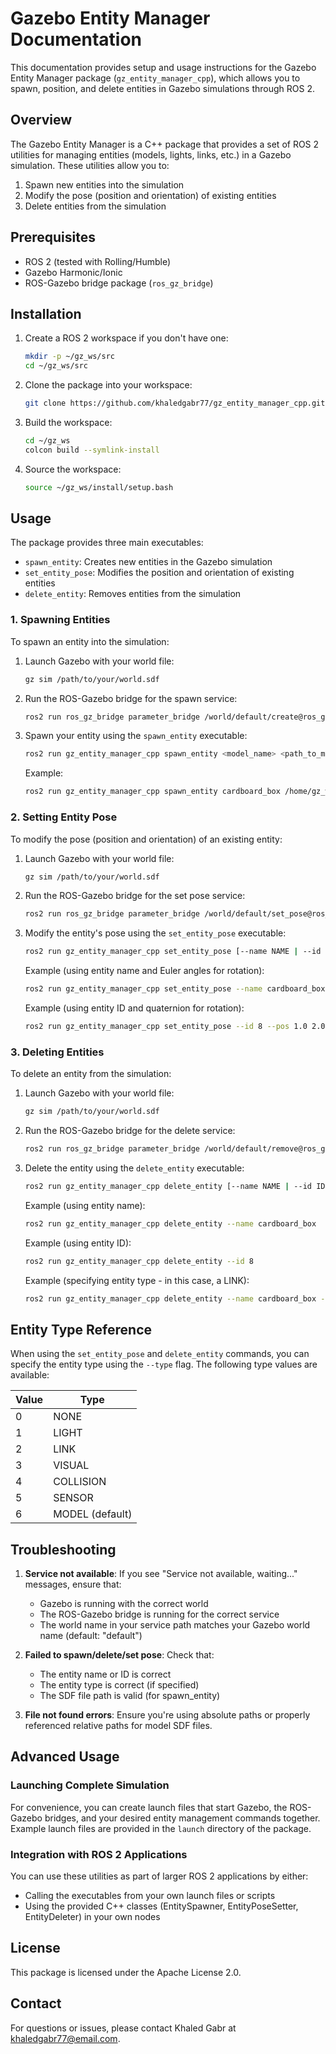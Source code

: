 # Gazebo Entity Manager Documentation

This documentation provides setup and usage instructions for the Gazebo Entity Manager package (`gz_entity_manager_cpp`), which allows you to spawn, position, and delete entities in Gazebo simulations through ROS 2.

## Overview

The Gazebo Entity Manager is a C++ package that provides a set of ROS 2 utilities for managing entities (models, lights, links, etc.) in a Gazebo simulation. These utilities allow you to:

1. Spawn new entities into the simulation
2. Modify the pose (position and orientation) of existing entities
3. Delete entities from the simulation

## Prerequisites

- ROS 2 (tested with Rolling/Humble)
- Gazebo Harmonic/Ionic
- ROS-Gazebo bridge package (`ros_gz_bridge`)

## Installation

1. Create a ROS 2 workspace if you don't have one:
   ```bash
   mkdir -p ~/gz_ws/src
   cd ~/gz_ws/src
   ```

2. Clone the package into your workspace:
   ```bash
   git clone https://github.com/khaledgabr77/gz_entity_manager_cpp.git
   ```

3. Build the workspace:
   ```bash
   cd ~/gz_ws
   colcon build --symlink-install
   ```

4. Source the workspace:
   ```bash
   source ~/gz_ws/install/setup.bash
   ```

## Usage

The package provides three main executables:
- `spawn_entity`: Creates new entities in the Gazebo simulation
- `set_entity_pose`: Modifies the position and orientation of existing entities
- `delete_entity`: Removes entities from the simulation

### 1. Spawning Entities

To spawn an entity into the simulation:

1. Launch Gazebo with your world file:
   ```bash
   gz sim /path/to/your/world.sdf
   ```

2. Run the ROS-Gazebo bridge for the spawn service:
   ```bash
   ros2 run ros_gz_bridge parameter_bridge /world/default/create@ros_gz_interfaces/srv/SpawnEntity
   ```

3. Spawn your entity using the `spawn_entity` executable:
   ```bash
   ros2 run gz_entity_manager_cpp spawn_entity <model_name> <path_to_model_sdf>
   ```

   Example:
   ```bash
   ros2 run gz_entity_manager_cpp spawn_entity cardboard_box /home/gz_ws/src/gz_entity_manager_cpp/models/cardboard_box/model.sdf
   ```

### 2. Setting Entity Pose

To modify the pose (position and orientation) of an existing entity:

1. Launch Gazebo with your world file:
   ```bash
   gz sim /path/to/your/world.sdf
   ```

2. Run the ROS-Gazebo bridge for the set pose service:
   ```bash
   ros2 run ros_gz_bridge parameter_bridge /world/default/set_pose@ros_gz_interfaces/srv/SetEntityPose
   ```

3. Modify the entity's pose using the `set_entity_pose` executable:
   ```bash
   ros2 run gz_entity_manager_cpp set_entity_pose [--name NAME | --id ID] [--type TYPE] [--pos X Y Z] [--quat X Y Z W | --euler ROLL PITCH YAW]
   ```

   Example (using entity name and Euler angles for rotation):
   ```bash
   ros2 run gz_entity_manager_cpp set_entity_pose --name cardboard_box --pos 1.0 2.0 3.0 --euler 0.0 0.0 1.57
   ```

   Example (using entity ID and quaternion for rotation):
   ```bash
   ros2 run gz_entity_manager_cpp set_entity_pose --id 8 --pos 1.0 2.0 3.0 --quat 0.0 0.0 0.0 1.0
   ```

### 3. Deleting Entities

To delete an entity from the simulation:

1. Launch Gazebo with your world file:
   ```bash
   gz sim /path/to/your/world.sdf
   ```

2. Run the ROS-Gazebo bridge for the delete service:
   ```bash
   ros2 run ros_gz_bridge parameter_bridge /world/default/remove@ros_gz_interfaces/srv/DeleteEntity
   ```

3. Delete the entity using the `delete_entity` executable:
   ```bash
   ros2 run gz_entity_manager_cpp delete_entity [--name NAME | --id ID] [--type TYPE]
   ```

   Example (using entity name):
   ```bash
   ros2 run gz_entity_manager_cpp delete_entity --name cardboard_box
   ```

   Example (using entity ID):
   ```bash
   ros2 run gz_entity_manager_cpp delete_entity --id 8
   ```

   Example (specifying entity type - in this case, a LINK):
   ```bash
   ros2 run gz_entity_manager_cpp delete_entity --name cardboard_box --type 2
   ```

## Entity Type Reference

When using the `set_entity_pose` and `delete_entity` commands, you can specify the entity type using the `--type` flag. The following type values are available:

| Value | Type       |
|-------|------------|
| 0     | NONE       |
| 1     | LIGHT      |
| 2     | LINK       |
| 3     | VISUAL     |
| 4     | COLLISION  |
| 5     | SENSOR     |
| 6     | MODEL (default) |

## Troubleshooting

1. **Service not available**: If you see "Service not available, waiting..." messages, ensure that:
   - Gazebo is running with the correct world
   - The ROS-Gazebo bridge is running for the correct service
   - The world name in your service path matches your Gazebo world name (default: "default")

2. **Failed to spawn/delete/set pose**: Check that:
   - The entity name or ID is correct
   - The entity type is correct (if specified)
   - The SDF file path is valid (for spawn_entity)

3. **File not found errors**: Ensure you're using absolute paths or properly referenced relative paths for model SDF files.

## Advanced Usage

### Launching Complete Simulation

For convenience, you can create launch files that start Gazebo, the ROS-Gazebo bridges, and your desired entity management commands together. Example launch files are provided in the `launch` directory of the package.

### Integration with ROS 2 Applications

You can use these utilities as part of larger ROS 2 applications by either:
- Calling the executables from your own launch files or scripts
- Using the provided C++ classes (EntitySpawner, EntityPoseSetter, EntityDeleter) in your own nodes

## License

This package is licensed under the Apache License 2.0.

## Contact

For questions or issues, please contact Khaled Gabr at khaledgabr77@email.com.